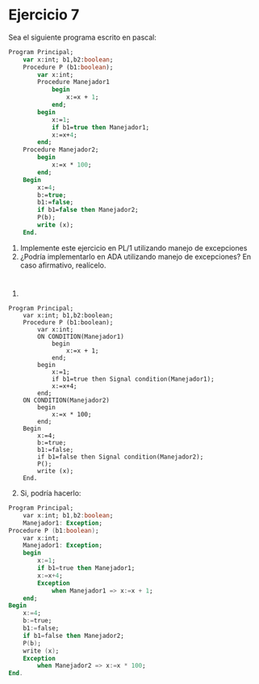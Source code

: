 # Ejercicio 7

Sea el siguiente programa escrito en pascal:

```pascal
Program​ Principal;
    var x:int; b1,b2:boolean;
    Procedure​ P (b1:boolean);
        var x:int;
        Procedure​ Manejador1
            begin
                x:=x + 1;
            end;
        begin
            x:=1;
            if b1=true then Manejador1;
            x:=x+4;
        end;
    Procedure​ Manejador2;
        begin
            x:=x * 100;
        end;
    Begin
        x:=4;
        b:=true;
        b1:=false;
        if b1=false then Manejador2;
        P(b);
        write (x);
    End.
```

1. Implemente este ejercicio en PL/1 utilizando manejo de excepciones
2. ¿Podría implementarlo en ADA utilizando manejo de excepciones? En caso afirmativo, realícelo.

#

1.
```PL/1
Program​ Principal;
    var x:int; b1,b2:boolean;
    Procedure​ P (b1:boolean);
        var x:int;
        ON CONDITION(Manejador1)
            begin
                x:=x + 1;
            end;
        begin
            x:=1;
            if b1=true then Signal condition(Manejador1);
            x:=x+4;
        end;
    ON CONDITION(Manejador2)
        begin
            x:=x * 100;
        end;
    Begin
        x:=4;
        b:=true;
        b1:=false;
        if b1=false then Signal condition(Manejador2);
        P();
        write (x);
    End.
```

2. Si, podría hacerlo:
```ADA
Program​ Principal;
    var x:int; b1,b2:boolean;
    Manejador1: Exception;
Procedure​ P (b1:boolean);
    var x:int;
    Manejador1: Exception;
    begin
        x:=1;
        if b1=true then Manejador1;
        x:=x+4;
        Exception
            when Manejador1 => x:=x + 1;
    end;
Begin
    x:=4;
    b:=true;
    b1:=false;
    if b1=false then Manejador2;
    P(b);
    write (x);
    Exception
        when Manejador2 => x:=x * 100;
End.
```
